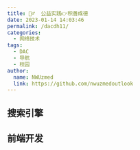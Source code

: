 ```yaml
---
title: 🤼‍♂️  公益实践👉积善成德
date: 2023-01-14 14:03:46
permalink: /dacdh11/
categories: 
  - 网络技术
tags: 
  - DAC
  - 导航
  - 校园
author: 
  name: NWUzmed
  link: https://github.com/nwuzmedoutlook
---
```


## 搜索引擎

<ClientOnly>
  <Card :cardData="cardData0" :cardListSize=4 carTitlColor="#000" carHoverColor="#000" />
</ClientOnly>

## 前端开发

<ClientOnly>
  <Card :cardData="cardData1" :cardListSize=4 carTitlColor="#000" carHoverColor="#000" />
</ClientOnly>

<script>
export default {
  data() {
    return {
      cardData0: [
        {
          id: "0",
          cardSrc: "http://www.baidu.com/",
          cardName: "百度",
          cardContent:
            "百度——全球最大的中文搜索引擎及最大的中文网站，全球领先的人工智能公司",
        },
{cardSrc: "https://www.unicef.cn/", cardImgSrc: "https://api.xinac.net/icon/?url=https://www.unicef.cn/", cardName: "联合国儿童基金会驻华办事处", cardContent: "UNICEF 中国官网",},
{cardSrc: "https://www.zyz.org.cn/", cardImgSrc: "https://api.xinac.net/icon/?url=https://www.zyz.org.cn/", cardName: "志愿中国", cardContent: "为志愿者提供注册、报名活动、查询服务时长等功能。",},
{cardSrc: "https://www.chinavolunteer.cn/", cardImgSrc: "https://api.xinac.net/icon/?url=https://www.chinavolunteer.cn/", cardName: "中国志愿服务网", cardContent: "全国志愿服务信息系统",},
{cardSrc: "http://www.zgzyz.org.cn/", cardImgSrc: "https://api.xinac.net/icon/?url=http://www.zgzyz.org.cn/", cardName: "中国青年志愿者网", cardContent: "志愿者活动信息发布和展示平台、注册志愿者开展互动、自我展示的网络平台",},
{cardSrc: "http://www.intvolunteer.com/", cardImgSrc: "https://api.xinac.net/icon/?url=http://www.intvolunteer.com/", cardName: "IVN国际志愿者网络", cardContent: "全球志愿者组织义工招募门户-国际志愿者协会义工旅行项目交流申请公益平台",},
{cardSrc: "https://gongyi.cctv.com/", cardImgSrc: "https://api.xinac.net/icon/?url=https://gongyi.cctv.com/", cardName: "央视网公益频道", cardContent: "公益频道",},
{cardSrc: "http://ck.zhaoshang800.com/", cardImgSrc: "https://api.xinac.net/icon/?url=http://ck.zhaoshang800.com/", cardName: "创客秀", cardContent: "众创空间|孵化器 - 创客公共服务平台",},
{cardSrc: "http://www.zhixingjihua.com/", cardImgSrc: "https://api.xinac.net/icon/?url=http://www.zhixingjihua.com/", cardName: "中国大学生社会实践知行促进计划", cardContent: "推动和帮助企业，参与支持大学生社会实践和成长发展。",},
{cardSrc: "http://sxx.youth.cn/", cardImgSrc: "https://api.xinac.net/icon/?url=http://sxx.youth.cn/", cardName: "三下乡", cardContent: "三下乡社会实践官网",},
{cardSrc: "http://www.cfpa.org.cn/", cardImgSrc: "https://api.xinac.net/icon/?url=http://www.cfpa.org.cn/", cardName: "中国扶贫基金会", cardContent: "中国扶贫公益领域规模最大、最具影响力的公益组织之一",},
{cardSrc: "http://shanxing100.fupin.org.cn/", cardImgSrc: "https://api.xinac.net/icon/?url=http://shanxing100.fupin.org.cn/", cardName: "善行100", cardContent: "全国性大学生公益志愿服务活动",},

      ],
      
      cardData1: [
        {
          id: "1",
          cardSrc: "https://cn.vuejs.org/",
          cardImgSrc:
            "https://cdn.staticaly.com/gh/Kele-Bingtang/static@master/img/tools/20220105001047.png",
          cardName: "Vue",
          cardContent: "渐进式 JavaScript 框架",
        },
        {cardSrc: "https://element.eleme.cn/#/zh-CN/", cardImgSrc: "https://cdn.staticaly.com/gh/Kele-Bingtang/static@master/img/tools/20220105001602.png", cardName: "Element-UI", cardContent: "Element，一套为开发者、设计师和产品经理准备的基于 Vue 的桌面端组件库",},
        {cardSrc: "https://www.baidu.com/", cardImgSrc: "https://api.xinac.net/icon/?url=https://www.baidu.com", cardName: "百度", cardContent: "全球最大的中文搜索引擎",},
      ],
    };
  },
};
</script>
